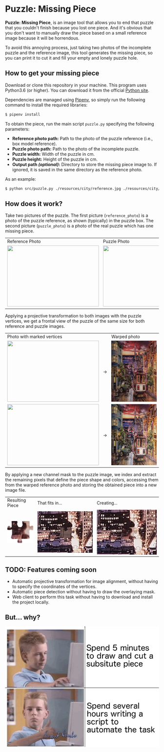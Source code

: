 # Puzzle: Missing Piece

**Puzzle: Missing Piece**, is an image tool that allows you to end that puzzle that you couldn't finish because you lost one piece.
And it's obvious that you don't want to manually draw the piece based on a small reference image because it will be horrendous.

To avoid this annoying process, just taking two photos of the incomplete puzzle and the reference image, this tool generates the missing piece,
so you can print it to cut it and fill your empty and lonely puzzle hole. 

## How to get your missing piece

Download or clone this repository in your machine. This program uses Python3.6 (or higher). You can download it from the official [Python site](https://www.python.org/downloads/).

Dependencies are managed using [Pipenv](https://github.com/pypa/pipenv), so simply run the following command to install the required libraries:

```bash
$ pipenv install
```

To obtain the piece, run the main script `puzzle.py` specifying the following parameters:

- **Reference photo path:** Path to the photo of the puzzle reference (i.e., box model reference).
- **Puzzle photo path:** Path to the photo of the incomplete puzzle.
- **Puzzle width:** Width of the puzzle in cm. 
- **Puzzle height:** Height of the puzzle in cm.
- **Output path _(optional)_:** Directory to store the missing piece image to. If ignored, it is saved in the same directory as the reference photo.

As an example:

```bash
$ python src/puzzle.py ./resources/city/reference.jpg ./resources/city/puzzle.jpg 118.4 84.5
```

## How does it work?

Take two pictures of the puzzle.
The first picture (`reference_photo`) is a photo of the puzzle reference, as shown (typically) in the puzzle box.
The second picture (`puzzle_photo`) is a photo of the real puzzle which has one missing piece.

<table>
  <tr>
    <td>Reference Photo</td>
    <td>Puzzle Photo</td>      
  </tr>
  <tr>
    <td><img src="resources/city/model.jpg" width="300" height="200"></td>
    <td><img src="resources/city/puzzle.jpg" width="300" height="200"></td>
  </tr>
 </table>

Applying a projective transformation to both images with the puzzle vertices,
we get a frontal view of the puzzle of the same size for both reference and puzzle images.

<table>
  <tr>
    <td>Photo with marked vertices</td>
    <td></td>
    <td>Warped photo</td>
  </tr>
  <tr>
    <td><img src="resources/city/model_points.jpg" width="300" height="200"></td>
    <td>&#8594;</td>
    <td><img src="resources/city/model_warped.jpg" width="300" height="200"></td>
  </tr>
  <tr>
    <td><img src="resources/city/puzzle_points.jpg" width="300" height="200"></td>
    <td>&#8594;</td>
    <td><img src="resources/city/puzzle_warped.jpg" width="300" height="200"></td>
  </tr>
 </table>

By applying a new channel mask to the puzzle image, we index and extract the remaining pixels that define the piece
shape and colors, accessing them from the warped reference photo and storing the obtained piece into a new image file.

<table>
  <tr>
    <td>Resulting Piece</td>
    <td>That fits in...</td>
    <td>Creating...</td>
  </tr>
  <tr>
    <td><img src="resources/city/piece.png"></td>
    <td><img src="resources/city/piece_background.jpg"></td>
    <td><img src="resources/city/piece_fit.jpg"></td>
  </tr>
</table>

## TODO: Features coming soon

- Automatic projective transformation for image alignment, without having to specify the coordinates of the vertices.
- Automatic piece detection without having to draw the overlaying mask.
- Web client to perform this task without having to download and install the project locally.

## But... why?

![BrentRamboDrakeMeme](docs/brent_rambo.png)   

